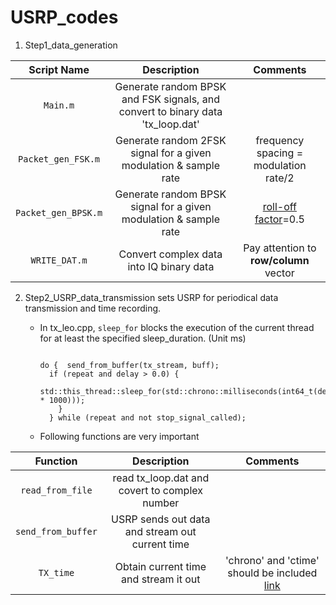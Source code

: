 # USRP_codes

1. Step1_data_generation

|Script Name | Description | Comments|
| :---: | :---: | :---: | 
|  `Main.m`     |  Generate random BPSK and FSK signals, and convert to binary data 'tx_loop.dat' | |
|  `Packet_gen_FSK.m`     |  Generate random 2FSK signal for a given modulation & sample rate  | frequency spacing = modulation rate/2|
|  `Packet_gen_BPSK.m`    |  Generate random BPSK signal for a given modulation & sample rate  |[roll-off factor](https://en.wikipedia.org/wiki/Raised-cosine_filter#:~:text=the%20mathematical%20one.-,Roll%2Doff%20factor,is%20the%20symbol%2Drate.)=0.5|
|  `WRITE_DAT.m`     |  Convert complex data into IQ binary data | Pay attention to **row/column** vector |

2. Step2_USRP_data_transmission sets USRP for periodical data transmission and time recording.

    - In tx_leo.cpp, `sleep_for` blocks the execution of the current thread for at least the specified sleep_duration. (Unit ms)
       
       ``` 
       
       do {  send_from_buffer(tx_stream, buff);
         if (repeat and delay > 0.0) {
            std::this_thread::sleep_for(std::chrono::milliseconds(int64_t(delay * 1000)));
           }
         } while (repeat and not stop_signal_called);
       ```
     
    - Following functions are very important

|Function | Description | Comments|
| :---: | :---: | :---: | 
| `read_from_file`| read tx_loop.dat and covert to complex number| |
| `send_from_buffer`| USRP sends out data and stream out current time| |
| `TX_time`| Obtain current time and stream it out|'chrono' and 'ctime' should be included [link](https://stackoverflow.com/questions/997946/how-to-get-current-time-and-date-in-c)|
